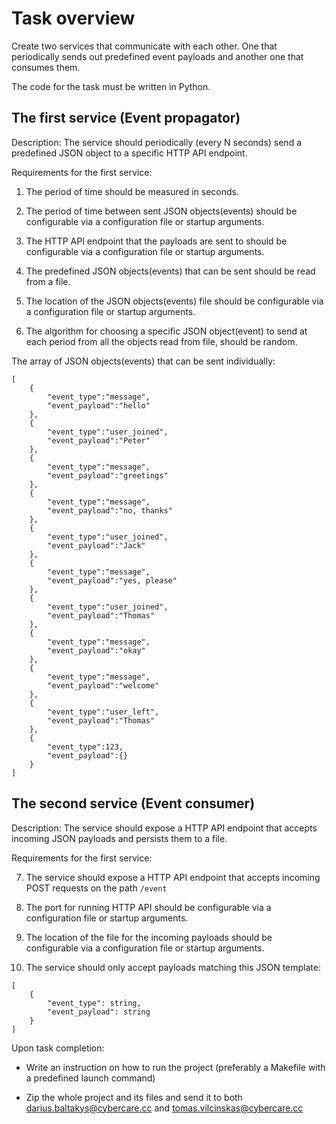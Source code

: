 # Task overview

Create two services that communicate with each other. One that periodically sends out predefined event payloads and another one that consumes them.  
  
The code for the task must be written in Python.  

## The first service (Event propagator)

Description: The service should periodically (every N seconds) send a predefined JSON object to a specific HTTP API endpoint.

Requirements for the first service:

1. The period of time should be measured in seconds.

2. The period of time between sent JSON objects(events) should be configurable via a configuration file or startup arguments.
    
3.  The HTTP API endpoint that the payloads are sent to should be configurable via a configuration file or startup arguments.
    
4.  The predefined JSON objects(events) that can be sent should be read from a file.
    
5.  The location of the JSON objects(events) file should be configurable via a configuration file or startup arguments.
    
6.  The algorithm for choosing a specific JSON object(event) to send at each period from all the objects read from file, should be random.
        
The array of JSON objects(events) that can be sent individually:  


    [
	    {
		    "event_type":"message",
		    "event_payload":"hello"
	    },
	    {
		    "event_type":"user_joined",
		    "event_payload":"Peter"
	    },
	    {
		    "event_type":"message",
		    "event_payload":"greetings"
	    },
	    {
		    "event_type":"message",
		    "event_payload":"no, thanks"
	    },
	    {
		    "event_type":"user_joined",
		    "event_payload":"Jack"
		},
	    {
		    "event_type":"message",
		    "event_payload":"yes, please"
	    },
	    {
		    "event_type":"user_joined",
		    "event_payload":"Thomas"
	    },
	    {
		    "event_type":"message",
		    "event_payload":"okay"
	    },
	    {
		    "event_type":"message",
		    "event_payload":"welcome"
	    },
	    {
		    "event_type":"user_left",
		    "event_payload":"Thomas"
	    },
	    {
		    "event_type":123,
		    "event_payload":{}
	    }
    ]

  

## The second service (Event consumer)

Description: The service should expose a HTTP API endpoint that accepts incoming JSON payloads and persists them to a file.

Requirements for the first service:

7.  The service should expose a HTTP API endpoint that accepts incoming POST requests on the path `/event`
    
8.  The port for running HTTP API should be configurable via a configuration file or startup arguments.
    
9.  The location of the file for the incoming payloads should be configurable via a configuration file or startup arguments.
    
10.  The service should only accept payloads matching this JSON template:

    [
	    {
		    "event_type": string,
		    "event_payload": string
	    }
    ]

Upon task completion:

-   Write an instruction on how to run the project (preferably a Makefile with a predefined launch command)
    
-   Zip the whole project and its files and send it to both darius.baltakys@cybercare.cc and tomas.vilcinskas@cybercare.cc
